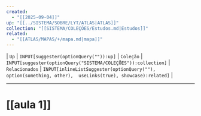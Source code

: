 ```yaml
---
created:
  - "[[2025-09-04]]"
up: "[[../SISTEMA/SOBRE/LYT/ATLAS|ATLAS]]"
collection: "[[SISTEMA/COLEÇÕES/Estudos.md|Estudos]]"
related:
  - "[[ATLAS/MAPAS/+/mapa.md|mapa]]"
---
```

| `Up` | `INPUT[suggester(optionQuery("")):up]`    | `Coleção` | `INPUT[suggester(optionQuery("SISTEMA/COLEÇÕES")):collection]`   | `Relacionados` | `INPUT[inlineListSuggester(optionQuery(""), option(something, other),  useLinks(true), showcase):related]`  |

---

# [[aula 1]] 

